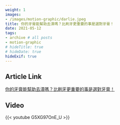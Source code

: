```yaml
---
weight: 1
images:
- /images/motion-graphic/darlie.jpeg
title: 你的牙膏能幫助去漬嗎？比刷牙更重要的事是選對牙膏！
date: 2021-05-12
tags:
- archive # all posts
- motion-graphic
# hideTitle: true
# hideDate: true
hideExif: true
---
```


## Article Link

[你的牙膏能幫助去漬嗎？比刷牙更重要的事是選對牙膏！](https://www.thenewslens.com/article/150867)

## Video

{{< youtube G5XG97OnE_U >}}
